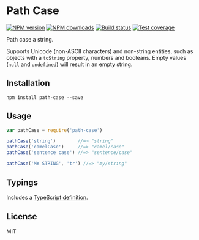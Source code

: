 # Path Case

[![NPM version][npm-image]][npm-url]
[![NPM downloads][downloads-image]][downloads-url]
[![Build status][travis-image]][travis-url]
[![Test coverage][coveralls-image]][coveralls-url]

Path case a string.

Supports Unicode (non-ASCII characters) and non-string entities, such as objects with a `toString` property, numbers and booleans. Empty values (`null` and `undefined`) will result in an empty string.

## Installation

```
npm install path-case --save
```

## Usage

```javascript
var pathCase = require('path-case')

pathCase('string')        //=> "string"
pathCase('camelCase')     //=> "camel/case"
pathCase('sentence case') //=> "sentence/case"

pathCase('MY STRING', 'tr') //=> "my/strıng"
```

## Typings

Includes a [TypeScript definition](path-case.d.ts).

## License

MIT

[npm-image]: https://img.shields.io/npm/v/path-case.svg?style=flat
[npm-url]: https://npmjs.org/package/path-case
[downloads-image]: https://img.shields.io/npm/dm/path-case.svg?style=flat
[downloads-url]: https://npmjs.org/package/path-case
[travis-image]: https://img.shields.io/travis/blakeembrey/path-case.svg?style=flat
[travis-url]: https://travis-ci.org/blakeembrey/path-case
[coveralls-image]: https://img.shields.io/coveralls/blakeembrey/path-case.svg?style=flat
[coveralls-url]: https://coveralls.io/r/blakeembrey/path-case?branch=master
